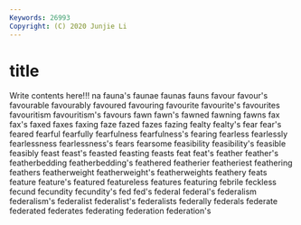 ```yaml
---
Keywords: 26993
Copyright: (C) 2020 Junjie Li
---
```


# title

Write contents here!!!
na 
fauna's 
faunae 
faunas
fauns 
favour 
favour's 
favourable 
favourably 
favoured 
favouring 
favourite 
favourite's 
favourites
favouritism 
favouritism's 
favours 
fawn 
fawn's 
fawned 
fawning 
fawns 
fax 
fax's
faxed 
faxes 
faxing 
faze 
fazed 
fazes 
fazing 
fealty 
fealty's 
fear
fear's 
feared 
fearful 
fearfully 
fearfulness 
fearfulness's 
fearing 
fearless 
fearlessly 
fearlessness
fearlessness's 
fears 
fearsome 
feasibility 
feasibility's 
feasible 
feasibly 
feast 
feast's 
feasted
feasting 
feasts 
feat 
feat's 
feather 
feather's 
featherbedding 
featherbedding's 
feathered 
featherier
featheriest 
feathering 
feathers 
featherweight 
featherweight's 
featherweights 
feathery 
feats 
feature 
feature's
featured 
featureless 
features 
featuring 
febrile 
feckless 
fecund 
fecundity 
fecundity's 
fed
fed's 
federal 
federal's 
federalism 
federalism's 
federalist 
federalist's 
federalists 
federally 
federals
federate 
federated 
federates 
federating 
federation 
federation's 
